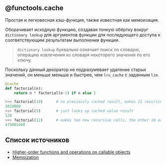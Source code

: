 ## @functools.cache

Простая и легковесная кэш-функция, также известная как мемоизация.

Оборачивает исходную функцию, создавая тонкую обёртку вокруг `dictionary lookup` для аргументов функции для последующего доступа к соответствующим результатам выполнения функции.

> `dictionary lookup` буквально означает поиск по словарю, операцию извлечения из словаря некоторого значения по его ключу.

Поскольку данный декоратор не подразумевает удаление старых значений, он меньше меньше и быстрее, чем `lru_cache` с заданным `lim`.

```Python
@cache
def factorial(n):
    return n * factorial(n-1) if n else 1

>>> factorial(10)      # no previously cached result, makes 11 recursive calls
3628800
>>> factorial(5)       # just looks up cached value result
120
>>> factorial(12)      # makes two new recursive calls, the other 10 are cached
479001600
```

## Список источников

- [Higher-order functions and operations on callable objects](https://docs.python.org/3/library/functools.html)
- [Memoization](https://en.wikipedia.org/wiki/Memoization)